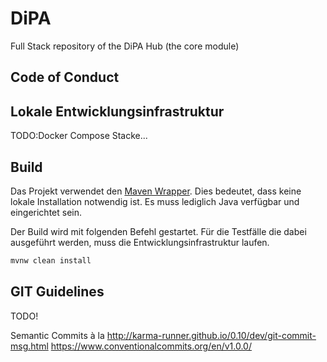# DiPA
Full Stack repository of the DiPA Hub (the core module)

## Code of Conduct

## Lokale Entwicklungsinfrastruktur

TODO:Docker Compose Stacke...


## Build

Das Projekt verwendet den [Maven Wrapper](https://github.com/takari/maven-wrapper).
Dies bedeutet, dass keine lokale Installation notwendig ist. Es muss lediglich Java 
verfügbar und eingerichtet sein. 

Der Build wird mit folgenden Befehl gestartet. Für die Testfälle die dabei ausgeführt 
werden, muss die Entwicklungsinfrastruktur laufen.

```bash
mvnw clean install
```

## GIT Guidelines

TODO!

Semantic Commits à la http://karma-runner.github.io/0.10/dev/git-commit-msg.html 
https://www.conventionalcommits.org/en/v1.0.0/